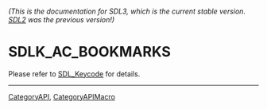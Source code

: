 ###### (This is the documentation for SDL3, which is the current stable version. [SDL2](https://wiki.libsdl.org/SDL2/) was the previous version!)
# SDLK_AC_BOOKMARKS

Please refer to [SDL_Keycode](SDL_Keycode) for details.

----
[CategoryAPI](CategoryAPI), [CategoryAPIMacro](CategoryAPIMacro)

